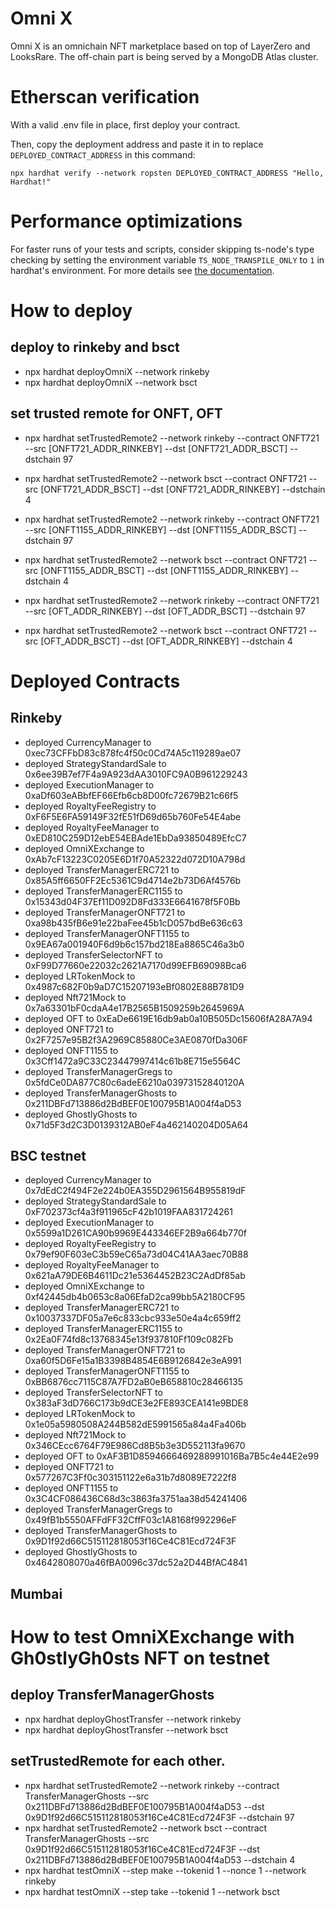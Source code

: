 # Omni X

Omni X is an omnichain NFT marketplace based on top of LayerZero and LooksRare. The off-chain part is being served by a MongoDB Atlas cluster.

# Etherscan verification

With a valid .env file in place, first deploy your contract.

Then, copy the deployment address and paste it in to replace `DEPLOYED_CONTRACT_ADDRESS` in this command:

```shell
npx hardhat verify --network ropsten DEPLOYED_CONTRACT_ADDRESS "Hello, Hardhat!"
```

# Performance optimizations

For faster runs of your tests and scripts, consider skipping ts-node's type checking by setting the environment variable `TS_NODE_TRANSPILE_ONLY` to `1` in hardhat's environment. For more details see [the documentation](https://hardhat.org/guides/typescript.html#performance-optimizations).

# How to deploy

## deploy to rinkeby and bsct
- npx hardhat deployOmniX --network rinkeby
- npx hardhat deployOmniX --network bsct
## set trusted remote for ONFT, OFT
- npx hardhat setTrustedRemote2 --network rinkeby --contract ONFT721 --src [ONFT721_ADDR_RINKEBY] --dst [ONFT721_ADDR_BSCT] --dstchain 97
- npx hardhat setTrustedRemote2 --network bsct --contract ONFT721 --src [ONFT721_ADDR_BSCT] --dst [ONFT721_ADDR_RINKEBY] --dstchain 4

- npx hardhat setTrustedRemote2 --network rinkeby --contract ONFT721 --src [ONFT1155_ADDR_RINKEBY] --dst [ONFT1155_ADDR_BSCT] --dstchain 97
- npx hardhat setTrustedRemote2 --network bsct --contract ONFT721 --src [ONFT1155_ADDR_BSCT] --dst [ONFT1155_ADDR_RINKEBY] --dstchain 4

- npx hardhat setTrustedRemote2 --network rinkeby --contract ONFT721 --src [OFT_ADDR_RINKEBY] --dst [OFT_ADDR_BSCT] --dstchain 97
- npx hardhat setTrustedRemote2 --network bsct --contract ONFT721 --src [OFT_ADDR_BSCT] --dst [OFT_ADDR_RINKEBY] --dstchain 4

# Deployed Contracts
## Rinkeby
- deployed CurrencyManager to  0xec73CFFbD83c878fc4f50c0Cd74A5c119289ae07
- deployed StrategyStandardSale to  0x6ee39B7ef7F4a9A923dAA3010FC9A0B961229243
- deployed ExecutionManager to  0xaDf603eABbfEF66Efb6cb8D00fc72679B21c66f5
- deployed RoyaltyFeeRegistry to  0xF6F5E6FA59149F32fE51fD69d65b760Fe54E4abe
- deployed RoyaltyFeeManager to  0xED810C259D12ebE54EBAde1EbDa93850489EfcC7
- deployed OmniXExchange to  0xAb7cF13223C0205E6D1f70A52322d072D10A798d
- deployed TransferManagerERC721 to  0x85A5ff6650FF2Ec5361C9d4714e2b73D6Af4576b
- deployed TransferManagerERC1155 to  0x15343d04F37Ef11D092D8Fd333E6641678f5F0Bb
- deployed TransferManagerONFT721 to  0xa98b435fB6e91e22baFee45b1cD057bdBe636c63
- deployed TransferManagerONFT1155 to  0x9EA67a001940F6d9b6c157bd218Ea8865C46a3b0
- deployed TransferSelectorNFT to  0xF99D77660e22032c2621A7170d99EFB69098Bca6
- deployed LRTokenMock to  0x4987c682F0b9aD7C15207193eBf0802E88B781D9
- deployed Nft721Mock to  0x7a63301bF0cdaA4e17B2565B1509259b2645969A
- deployed OFT to  0xEaDe6619E16db9ab0a10B505Dc15606fA28A7A94
- deployed ONFT721 to  0x2F7257e95B2f3A2969C85880Ce3AE0870fDa306F
- deployed ONFT1155 to  0x3Cff1472a9C33C23447997414c61b8E715e5564C
- deployed TransferManagerGregs to  0x5fdCe0DA877C80c6adeE6210a03973152840120A
- deployed TransferManagerGhosts to  0x211DBFd713886d2BdBEF0E100795B1A004f4aD53
- deployed GhostlyGhosts to 0x71d5F3d2C3D0139312AB0eF4a462140204D05A64

## BSC testnet
- deployed CurrencyManager to  0x7dEdC2f494F2e224b0EA355D2961564B955819dF
- deployed StrategyStandardSale to  0xF702373cf4a3f911965cF42b1019FAA831724261
- deployed ExecutionManager to  0x5599a1D261CA90b9969E443346EF2B9a664b770f
- deployed RoyaltyFeeRegistry to  0x79ef90F603eC3b59eC65a73d04C41AA3aec70B88
- deployed RoyaltyFeeManager to  0x621aA79DE6B4611Dc21e5364452B23C2AdDf85ab
- deployed OmniXExchange to  0xf42445db4b0653c8a06EfaD2ca99bb5A2180CF95
- deployed TransferManagerERC721 to  0x10037337DF05a7e6c833cbc933e50e4a4c659ff2
- deployed TransferManagerERC1155 to  0x2Ea0F74fd8c13768345e13f937810Ff109c082Fb
- deployed TransferManagerONFT721 to  0xa60f5D6Fe15a1B3398B4854E6B9126842e3eA991
- deployed TransferManagerONFT1155 to  0xBB6876cc7115C87A7FD2aB0eB658810c28466135
- deployed TransferSelectorNFT to  0x383aF3dD766C173b9dCE3e2FE893CEA141e9BDE8
- deployed LRTokenMock to  0x1e05a5980508A244B582dE5991565a84a4Fa406b
- deployed Nft721Mock to  0x346CEcc6764F79E986Cd8B5b3e3D552113fa9670
- deployed OFT to  0xAF3B1D8594666469288991016Ba7B5c4e44E2e99
- deployed ONFT721 to  0x577267C3Ff0c303151122e6a31b7d8089E7222f8
- deployed ONFT1155 to  0x3C4CF086436C68d3c3863fa3751aa38d54241406
- deployed TransferManagerGregs to  0x49fB1b5550AFFdFF32CffF03c1A8168f992296eF
- deployed TransferManagerGhosts to  0x9D1f92d66C515112818053f16Ce4C81Ecd724F3F
- deployed GhostlyGhosts to 0x4642808070a46fBA0096c37dc52a2D44BfAC4841
## Mumbai

# How to test OmniXExchange with Gh0stlyGh0sts NFT on testnet

## deploy TransferManagerGhosts
- npx hardhat deployGhostTransfer --network rinkeby
- npx hardhat deployGhostTransfer --network bsct

## setTrustedRemote for each other.
- npx hardhat setTrustedRemote2 --network rinkeby --contract TransferManagerGhosts --src 0x211DBFd713886d2BdBEF0E100795B1A004f4aD53 --dst 0x9D1f92d66C515112818053f16Ce4C81Ecd724F3F --dstchain 97
- npx hardhat setTrustedRemote2 --network bsct --contract TransferManagerGhosts --src 0x9D1f92d66C515112818053f16Ce4C81Ecd724F3F --dst 0x211DBFd713886d2BdBEF0E100795B1A004f4aD53 --dstchain 4
- npx hardhat testOmniX --step make --tokenid 1 --nonce 1 --network rinkeby
- npx hardhat testOmniX --step take --tokenid 1 --network bsct
